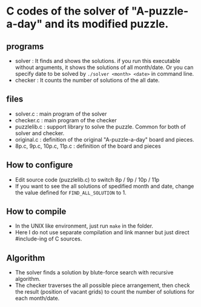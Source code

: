 # C codes of the solver of "A-puzzle-a-day" and its modified puzzle.

## programs

* solver : It finds and shows the solutions. if you run this executable without arguments, it shows the solutions of all month/date. Or you can specify date to be solved by `./solver <month> <date>` in command line.
* checker : It counts the number of solutions of the all date. 

## files
* solver.c : main program of the solver
* checker.c : main program of the checker
* puzzlelib.c : support library to solve the puzzle. Common for both of solver and checker.
* original.c : definition of the original "A-puzzle-a-day" board and pieces.
* 8p.c, 9p.c, 10p.c, 11p.c : definition of the board and pieces

## How to configure

* Edit source code (puzzlelib.c) to switch 8p / 9p / 10p / 11p
* If you want to see the all solutions of spedified month and date, change the value defined for `FIND_ALL_SOLUTION` to 1.

## How to compile

* In the UNIX like environment, just run `make` in the folder.
* Here I do not use separate compilation and link manner but just direct #include-ing of C sources.

## Algorithm

* The solver finds a solution by blute-force search with recursive algorithm.
* The checker traverses the all possible piece arrangement, then check the result (position of vacant grids) to count the number of solutions for each month/date.
